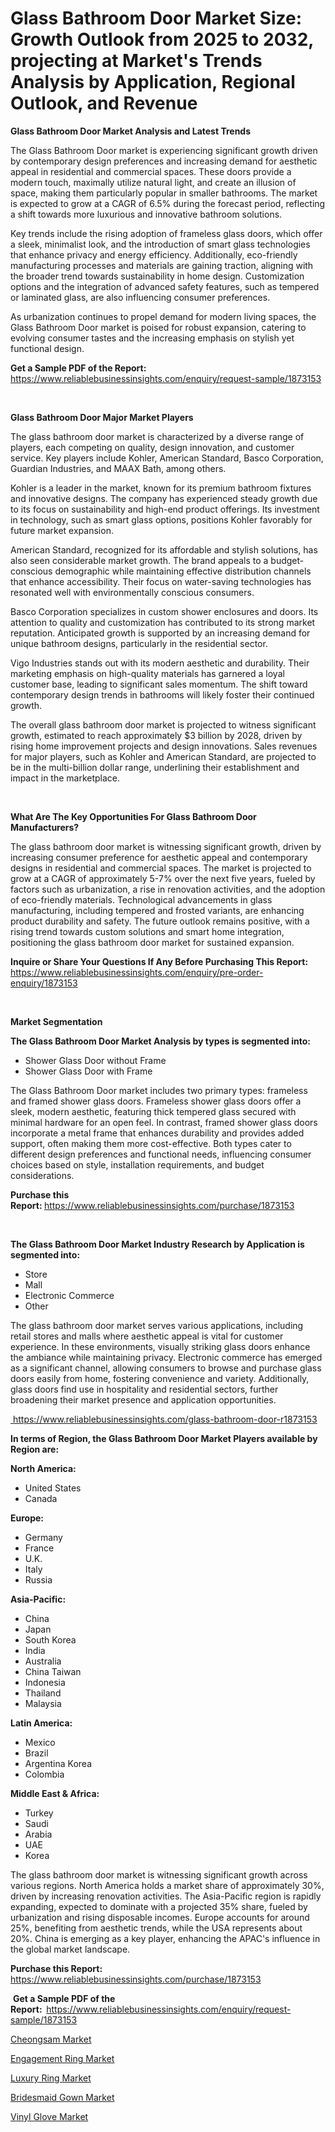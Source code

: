<p><h1>Glass Bathroom Door Market Size: Growth Outlook from 2025 to 2032, projecting at Market's Trends Analysis by Application, Regional Outlook, and Revenue</h1></p><p><strong>Glass Bathroom Door Market Analysis and Latest Trends</strong></p>
<p><p>The Glass Bathroom Door market is experiencing significant growth driven by contemporary design preferences and increasing demand for aesthetic appeal in residential and commercial spaces. These doors provide a modern touch, maximally utilize natural light, and create an illusion of space, making them particularly popular in smaller bathrooms. The market is expected to grow at a CAGR of 6.5% during the forecast period, reflecting a shift towards more luxurious and innovative bathroom solutions. </p><p>Key trends include the rising adoption of frameless glass doors, which offer a sleek, minimalist look, and the introduction of smart glass technologies that enhance privacy and energy efficiency. Additionally, eco-friendly manufacturing processes and materials are gaining traction, aligning with the broader trend towards sustainability in home design. Customization options and the integration of advanced safety features, such as tempered or laminated glass, are also influencing consumer preferences. </p><p>As urbanization continues to propel demand for modern living spaces, the Glass Bathroom Door market is poised for robust expansion, catering to evolving consumer tastes and the increasing emphasis on stylish yet functional design.</p></p>
<p><strong>Get a Sample PDF of the Report:&nbsp;</strong> <a href="https://www.reliablebusinessinsights.com/enquiry/request-sample/1873153?utm_campaign=904&utm_medium=2&utm_source=Github&utm_content=ia&utm_term=05022025&utm_id=glass-bathroom-door">https://www.reliablebusinessinsights.com/enquiry/request-sample/1873153</a></p>
<p>&nbsp;</p>
<p><strong>Glass Bathroom Door Major Market Players</strong></p>
<p><p>The glass bathroom door market is characterized by a diverse range of players, each competing on quality, design innovation, and customer service. Key players include Kohler, American Standard, Basco Corporation, Guardian Industries, and MAAX Bath, among others.</p><p>Kohler is a leader in the market, known for its premium bathroom fixtures and innovative designs. The company has experienced steady growth due to its focus on sustainability and high-end product offerings. Its investment in technology, such as smart glass options, positions Kohler favorably for future market expansion.</p><p>American Standard, recognized for its affordable and stylish solutions, has also seen considerable market growth. The brand appeals to a budget-conscious demographic while maintaining effective distribution channels that enhance accessibility. Their focus on water-saving technologies has resonated well with environmentally conscious consumers.</p><p>Basco Corporation specializes in custom shower enclosures and doors. Its attention to quality and customization has contributed to its strong market reputation. Anticipated growth is supported by an increasing demand for unique bathroom designs, particularly in the residential sector.</p><p>Vigo Industries stands out with its modern aesthetic and durability. Their marketing emphasis on high-quality materials has garnered a loyal customer base, leading to significant sales momentum. The shift toward contemporary design trends in bathrooms will likely foster their continued growth.</p><p>The overall glass bathroom door market is projected to witness significant growth, estimated to reach approximately $3 billion by 2028, driven by rising home improvement projects and design innovations. Sales revenues for major players, such as Kohler and American Standard, are projected to be in the multi-billion dollar range, underlining their establishment and impact in the marketplace.</p></p>
<p>&nbsp;</p>
<p><strong>What Are The Key Opportunities For Glass Bathroom Door Manufacturers?</strong></p>
<p><p>The glass bathroom door market is witnessing significant growth, driven by increasing consumer preference for aesthetic appeal and contemporary designs in residential and commercial spaces. The market is projected to grow at a CAGR of approximately 5-7% over the next five years, fueled by factors such as urbanization, a rise in renovation activities, and the adoption of eco-friendly materials. Technological advancements in glass manufacturing, including tempered and frosted variants, are enhancing product durability and safety. The future outlook remains positive, with a rising trend towards custom solutions and smart home integration, positioning the glass bathroom door market for sustained expansion.</p></p>
<p><strong>Inquire or Share Your Questions If Any Before Purchasing This Report:</strong> <a href="https://www.reliablebusinessinsights.com/enquiry/pre-order-enquiry/1873153?utm_campaign=904&utm_medium=2&utm_source=Github&utm_content=ia&utm_term=05022025&utm_id=glass-bathroom-door">https://www.reliablebusinessinsights.com/enquiry/pre-order-enquiry/1873153</a></p>
<p>&nbsp;</p>
<p><strong>Market Segmentation</strong></p>
<p><strong>The Glass Bathroom Door Market Analysis by types is segmented into:</strong></p>
<p><ul><li>Shower Glass Door without Frame</li><li>Shower Glass Door with Frame</li></ul></p>
<p><p>The Glass Bathroom Door market includes two primary types: frameless and framed shower glass doors. Frameless shower glass doors offer a sleek, modern aesthetic, featuring thick tempered glass secured with minimal hardware for an open feel. In contrast, framed shower glass doors incorporate a metal frame that enhances durability and provides added support, often making them more cost-effective. Both types cater to different design preferences and functional needs, influencing consumer choices based on style, installation requirements, and budget considerations.</p></p>
<p><strong>Purchase this Report:&nbsp;</strong><a href="https://www.reliablebusinessinsights.com/purchase/1873153?utm_campaign=904&utm_medium=2&utm_source=Github&utm_content=ia&utm_term=05022025&utm_id=glass-bathroom-door">https://www.reliablebusinessinsights.com/purchase/1873153</a></p>
<p>&nbsp;</p>
<p><strong>The Glass Bathroom Door Market Industry Research by Application is segmented into:</strong></p>
<p><ul><li>Store</li><li>Mall</li><li>Electronic Commerce</li><li>Other</li></ul></p>
<p><p>The glass bathroom door market serves various applications, including retail stores and malls where aesthetic appeal is vital for customer experience. In these environments, visually striking glass doors enhance the ambiance while maintaining privacy. Electronic commerce has emerged as a significant channel, allowing consumers to browse and purchase glass doors easily from home, fostering convenience and variety. Additionally, glass doors find use in hospitality and residential sectors, further broadening their market presence and application opportunities.</p></p>
<p><a href="https://www.reliablebusinessinsights.com/glass-bathroom-door-r1873153?utm_campaign=904&utm_medium=2&utm_source=Github&utm_content=ia&utm_term=05022025&utm_id=glass-bathroom-door">&nbsp;https://www.reliablebusinessinsights.com/glass-bathroom-door-r1873153</a></p>
<p><strong>In terms of Region, the Glass Bathroom Door Market Players available by Region are:</strong></p>
<p>
    <p> <strong> North America: </strong>
        <ul>
            <li>United States</li>
            <li>Canada</li>
        </ul>
        </p> 
    <p> <strong> Europe: </strong>
        <ul>
            <li>Germany</li>
            <li>France</li>
            <li>U.K.</li>
            <li>Italy</li>
            <li>Russia</li>
        </ul>
        </p> 
    <p> <strong> Asia-Pacific: </strong>
        <ul>
            <li>China</li>
            <li>Japan</li>
            <li>South Korea</li>
            <li>India</li>
            <li>Australia</li>
            <li>China Taiwan</li>
            <li>Indonesia</li>
            <li>Thailand</li>
            <li>Malaysia</li>
        </ul>
        </p> 
    <p> <strong> Latin America: </strong>
        <ul>
            <li>Mexico</li>
            <li>Brazil</li>
            <li>Argentina Korea</li>
            <li>Colombia</li>
        </ul>
        </p> 
    <p> <strong> Middle East & Africa: </strong>
        <ul>
            <li>Turkey</li>
            <li>Saudi</li>
            <li>Arabia</li>
            <li>UAE</li>
            <li>Korea</li>
        </ul>
    </p>
    </p>
<p><p>The glass bathroom door market is witnessing significant growth across various regions. North America holds a market share of approximately 30%, driven by increasing renovation activities. The Asia-Pacific region is rapidly expanding, expected to dominate with a projected 35% share, fueled by urbanization and rising disposable incomes. Europe accounts for around 25%, benefiting from aesthetic trends, while the USA represents about 20%. China is emerging as a key player, enhancing the APAC's influence in the global market landscape. </p></p>
<p><strong>Purchase this Report: </strong><a href="https://www.reliablebusinessinsights.com/purchase/1873153?utm_campaign=904&utm_medium=2&utm_source=Github&utm_content=ia&utm_term=05022025&utm_id=glass-bathroom-door">https://www.reliablebusinessinsights.com/purchase/1873153</a></p>
<p>&nbsp;<strong>Get a Sample PDF of the Report:&nbsp;&nbsp;</strong><a href="https://www.reliablebusinessinsights.com/enquiry/request-sample/1873153?utm_campaign=904&utm_medium=2&utm_source=Github&utm_content=ia&utm_term=05022025&utm_id=glass-bathroom-door">https://www.reliablebusinessinsights.com/enquiry/request-sample/1873153</a></p>
<p><strong></strong></p>
<p><p><a href="https://github.com/nathaliehurles7142/Market-Research-Report-List-1/blob/main/cheongsam-market.md?utm_campaign=904&utm_medium=2&utm_source=Github&utm_content=ia&utm_term=05022025&utm_id=glass-bathroom-door">Cheongsam Market</a></p><p><a href="https://github.com/rosalinebhakta48/Market-Research-Report-List-1/blob/main/engagement-ring-market.md?utm_campaign=904&utm_medium=2&utm_source=Github&utm_content=ia&utm_term=05022025&utm_id=glass-bathroom-door">Engagement Ring Market</a></p><p><a href="https://github.com/chongseney974/Market-Research-Report-List-1/blob/main/luxury-ring-market.md?utm_campaign=904&utm_medium=2&utm_source=Github&utm_content=ia&utm_term=05022025&utm_id=glass-bathroom-door">Luxury Ring Market</a></p><p><a href="https://github.com/lourdesmai100/Market-Research-Report-List-1/blob/main/bridesmaid-gown-market.md?utm_campaign=904&utm_medium=2&utm_source=Github&utm_content=ia&utm_term=05022025&utm_id=glass-bathroom-door">Bridesmaid Gown Market</a></p><p><a href="https://github.com/darenph8er/Market-Research-Report-List-1/blob/main/vinyl-glove-market.md?utm_campaign=904&utm_medium=2&utm_source=Github&utm_content=ia&utm_term=05022025&utm_id=glass-bathroom-door">Vinyl Glove Market</a></p></p>